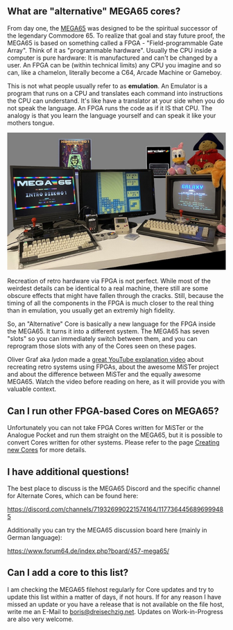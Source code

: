 ## What are "alternative" MEGA65 cores?

From day one, the [MEGA65](https://mega65.org/) was designed to be the spiritual successor of the legendary Commodore 65. To realize that goal and stay future proof, the MEGA65 is based on something called a FPGA - "Field-programmable Gate Array". Think of it as "programmable hardware". Usually the CPU inside a computer is pure hardware: It is manufactured and can't be changed by a user. An FPGA can be (within technical limits) any CPU you imagine and so can, like a chamelon, literally become a C64, Arcade Machine or Gameboy.

This is not what people usually refer to as **emulation**. An Emulator is a program that runs on a CPU and translates each command into instructions the CPU can understand. It's like have a translator at your side when you do not speak the language. An FPGA runs the code as if it IS that CPU. The analogy is that you learn the language yourself and can speak it like your mothers tongue.


<img src="retrodesktop.png">


Recreation of retro hardware via FPGA is not perfect. While most of the weirdest details can be identical to a real machine, there still are some obscure effects that might have fallen through the cracks. Still, because the timing of all the components in the FPGA is much closer to the real thing than in emulation, you usually get an extremly high fidelity.

So, an "Alternative" Core is basically a new language for the FPGA inside the MEGA65. It turns it into a different system. The MEGA65 has seven "slots" so you can immediately switch between them, and you can reprogram those slots with any of the Cores seen on these pages.

Oliver Graf aka _lydon_ made a [great YouTube explanation video](https://youtu.be/9Ib7z64z9N4) about recreating retro systems using FPGAs,
about the awesome MiSTer project and about the difference between MiSTer and the equally awesome MEGA65. Watch the video before reading on here, as it will provide you with valuable context.

## Can I run other FPGA-based Cores on MEGA65?

Unfortunately you can not take FPGA Cores written for MiSTer or the Analogue Pocket and run them straight on the MEGA65, but it is possible to convert Cores written for other systems. Please refer to the page [Creating new Cores](creating-new-cores-for-mega65.html) for more details.

## I have additional questions!

The best place to discuss is the MEGA65 Discord and the specific channel for Alternate Cores, which can be found here:

https://discord.com/channels/719326990221574164/1177364456896999485

Additionally you can try the MEGA65 discussion board here (mainly in German language):

https://www.forum64.de/index.php?board/457-mega65/

## Can I add a core to this list?

I am checking the MEGA65 filehost regularly for Core updates and try to update this list within a matter of days, if not hours. If for any reason I have missed an update or you have a release that is not available on the file host, write me an E-Mail to boris@dreisechzig.net. Updates on Work-in-Progress are also very welcome.